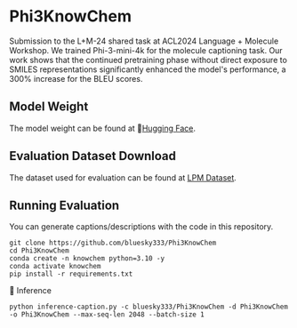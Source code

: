 # Phi3KnowChem
Submission to the L+M-24 shared task at ACL2024 Language + Molecule Workshop.
We trained Phi-3-mini-4k for the molecule captioning task.
Our work shows that the continued pretraining phase without direct exposure to SMILES representations significantly enhanced the model's performance, a 300\% increase for the BLEU scores. 

## Model Weight
The model weight can be found at 🔽[Hugging Face](https://huggingface.co/bluesky333/Phi3KnowChem).

## Evaluation Dataset Download
The dataset used for evaluation can be found at [LPM Dataset](https://github.com/language-plus-molecules/LPM-24-Dataset).

## Running Evaluation
You can generate captions/descriptions with the code in this repository.

```
git clone https://github.com/bluesky333/Phi3KnowChem
cd Phi3KnowChem
conda create -n knowchem python=3.10 -y
conda activate knowchem
pip install -r requirements.txt
```

🏃 Inference
```
python inference-caption.py -c bluesky333/Phi3KnowChem -d Phi3KnowChem -o Phi3KnowChem --max-seq-len 2048 --batch-size 1
```

